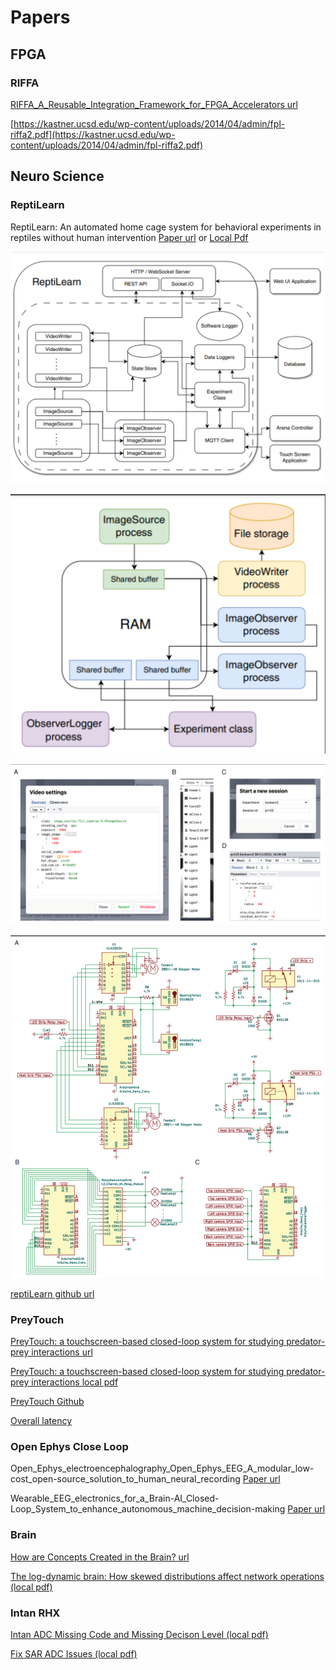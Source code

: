 # Papers

## FPGA

### RIFFA

[RIFFA_A_Reusable_Integration_Framework_for_FPGA_Accelerators url](https://www.researchgate.net/publication/261396774_RIFFA_A_Reusable_Integration_Framework_for_FPGA_Accelerators)

[https://kastner.ucsd.edu/wp-content/uploads/2014/04/admin/fpl-riffa2.pdf](https://kastner.ucsd.edu/wp-content/uploads/2014/04/admin/fpl-riffa2.pdf)

## Neuro Science

### ReptiLearn

ReptiLearn: An automated home cage system for behavioral experiments in reptiles without human intervention [Paper url](https://journals.plos.org/plosbiology/article?id=10.1371/journal.pbio.3002411) or  [Local Pdf](./papers/2025/ReptiLearn.pdf)

![](./images/2025/Screenshot%20from%202025-01-24%2011-20-30.png)

![](./images/2025/Screenshot%20from%202025-01-24%2011-20-51.png)

![](./images/2025/Screenshot%20from%202025-01-24%2011-22-03.png)

![](./images/2025/Screenshot%20from%202025-01-24%2011-22-26.png)

[reptiLearn github url](https://github.com/EvolutionaryNeuralCodingLab/reptiLearn/tree/master)

### PreyTouch

[PreyTouch: a touchscreen-based closed-loop system for studying predator-prey interactions url](https://www.nature.com/articles/s42003-024-07345-5)

[PreyTouch: a touchscreen-based closed-loop system for studying predator-prey interactions local pdf](./papers/2025/PreyTouch-2024.pdf)

[PreyTouch Github](https://github.com/EvolutionaryNeuralCodingLab/PreyTouch)

[Overall latency](./images/2025/Screenshot%20from%202025-01-24%2016-31-14.png)

### Open Ephys Close Loop

Open_Ephys_electroencephalography_Open_Ephys_EEG_A_modular_low-cost_open-source_solution_to_human_neural_recording [Paper url](https://www.researchgate.net/publication/314305186_Open_Ephys_electroencephalography_Open_Ephys_EEG_A_modular_low-cost_open-source_solution_to_human_neural_recording)

Wearable_EEG_electronics_for_a_Brain-AI_Closed-Loop_System_to_enhance_autonomous_machine_decision-making [Paper url](https://www.researchgate.net/publication/360954933_Wearable_EEG_electronics_for_a_Brain-AI_Closed-Loop_System_to_enhance_autonomous_machine_decision-making)

### Brain

[How are Concepts Created in the Brain? url](https://sapienlabs.org/lab-talk/how-are-concepts-created-in-the-brain/)

[The log-dynamic brain: How skewed distributions affect network operations (local pdf)](./papers/2025/BuzsakiMizusekiNRN.pdf)

### Intan RHX

[Intan ADC Missing Code and Missing Decison Level (local pdf)](papers/2025/Barth_2024_J._Neural_Eng._21_044001.pdf)

[Fix SAR ADC Issues (local pdf)](papers/2025/2012_JETTA_SARADC.pdf)